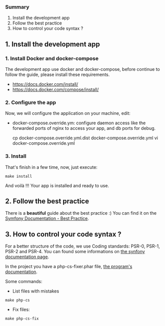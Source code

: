 ### Summary
1. Install the development app
2. Follow the best practice
3. How to control your code syntax ?

## 1. Install the development app

### 1. Install Docker and docker-compose
The development app use docker and docker-compose, before continue to follow the guide, please install these requirements.
* https://docs.docker.com/install/
* https://docs.docker.com/compose/install/

### 2. Configure the app
Now, we will configure the application on your machine, edit:
 - docker-compose.override.ym: configure daemon access like the forwarded ports of nginx to access your app, and db ports
 for debug.

    cp docker-compose.override.yml.dist docker-compose.override.yml
    vi docker-compose.override.yml

### 3. Install
That's finish in a few time, now, just execute:

    make install
    
And voilà !!! Your app is installed and ready to use.

## 2. Follow the best practice
There is a **beautiful** guide about the best practice :) You can find it on the [Symfony Documentation - Best Practice](http://symfony.com/doc/current/best_practices/index.html).

## 3. How to control your code syntax ?
For a better structure of the code, we use Coding standards: PSR-0, PSR-1, PSR-2 and PSR-4.
You can found some informations on [the synfony documentation page](http://symfony.com/doc/current/contributing/code/standards.html).

In the project you have a php-cs-fixer.phar file, [the program's documentation](http://cs.sensiolabs.org/).

Some commands:
   * List files with mistakes

    make php-cs

   * Fix files:

    make php-cs-fix
